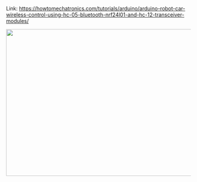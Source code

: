 Link: https://howtomechatronics.com/tutorials/arduino/arduino-robot-car-wireless-control-using-hc-05-bluetooth-nrf24l01-and-hc-12-transceiver-modules/

<img src="https://howtomechatronics.com/wp-content/uploads/2017/10/NRF24L01-Wireless-Arduino-Robot-Car-Control-Circuit-Schematic.jpg" width="600" height="400"/>
